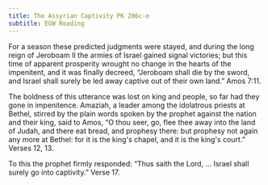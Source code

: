 ```yaml
---
title: The Assyrian Captivity PK 286c-e
subtitle: EGW Reading
---
```


For a season these predicted judgments were stayed, and during the long reign of Jeroboam II the armies of Israel gained signal victories; but this time of apparent prosperity wrought no change in the hearts of the impenitent, and it was finally decreed, “Jeroboam shall die by the sword, and Israel shall surely be led away captive out of their own land.” Amos 7:11.

The boldness of this utterance was lost on king and people, so far had they gone in impenitence. Amaziah, a leader among the idolatrous priests at Bethel, stirred by the plain words spoken by the prophet against the nation and their king, said to Amos, “O thou seer, go, flee thee away into the land of Judah, and there eat bread, and prophesy there: but prophesy not again any more at Bethel: for it is the king's chapel, and it is the king's court.” Verses 12, 13.

To this the prophet firmly responded: “Thus saith the Lord, ... Israel shall surely go into captivity.” Verse 17.